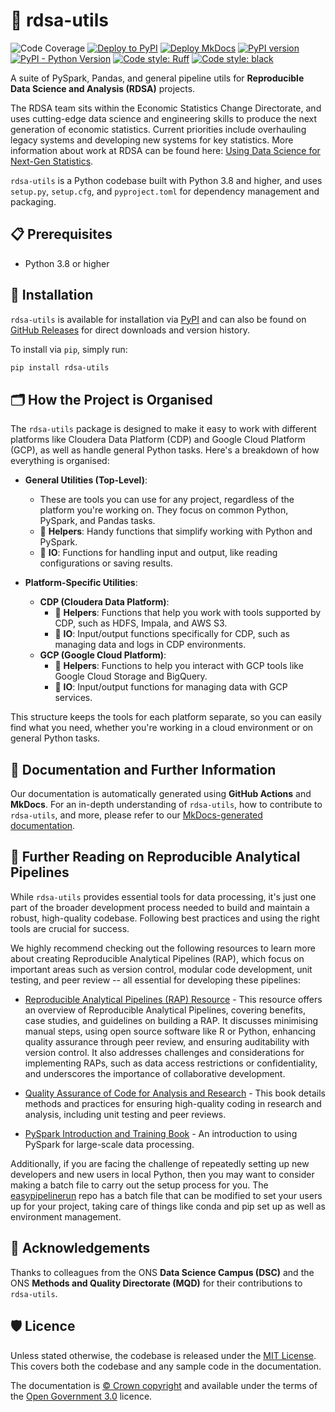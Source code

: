 # 🧰 rdsa-utils

![Code Coverage]()
[![Deploy to PyPI](https://github.com/ONSdigital/rdsa-utils/actions/workflows/deploy_pypi.yaml/badge.svg?branch=main)](https://github.com/ONSdigital/rdsa-utils/actions/workflows/deploy_pypi.yaml)
[![Deploy MkDocs](https://github.com/ONSdigital/rdsa-utils/actions/workflows/deploy_mkdocs.yaml/badge.svg?branch=main)](https://github.com/ONSdigital/rdsa-utils/actions/workflows/deploy_mkdocs.yaml)
[![PyPI version](https://badge.fury.io/py/rdsa-utils.svg)](https://pypi.org/project/rdsa-utils/)
[![PyPI - Python Version](https://img.shields.io/pypi/pyversions/rdsa-utils.svg)](#)
[![Code style: Ruff](https://img.shields.io/endpoint?url=https://raw.githubusercontent.com/astral-sh/ruff/main/assets/badge/v2.json)](https://github.com/astral-sh/ruff)
[![Code style: black](https://img.shields.io/badge/code%20style-black-000000.svg)](https://github.com/psf/black)


A suite of PySpark, Pandas, and general pipeline utils for **Reproducible Data Science and Analysis (RDSA)** projects.

The RDSA team sits within the Economic Statistics Change Directorate, and uses cutting-edge data science and engineering skills to produce the next generation of economic statistics. Current priorities include overhauling legacy systems and developing new systems for key statistics. More information about work at RDSA can be found here: [Using Data Science for Next-Gen Statistics](https://dataingovernment.blog.gov.uk/2023/02/14/using-data-science-for-next-gen-statistics/).

`rdsa-utils` is a Python codebase built with Python 3.8 and higher, and uses `setup.py`, `setup.cfg`, and `pyproject.toml` for dependency management and packaging.

## 📋 Prerequisites

- Python 3.8 or higher

## 💾 Installation

`rdsa-utils` is available for installation via [PyPI](https://pypi.org/project/rdsa-utils/) and can also be found on [GitHub Releases](https://github.com/ONSdigital/rdsa-utils/releases) for direct downloads and version history.

To install via `pip`, simply run:

```bash
pip install rdsa-utils
```

## 🗂️ How the Project is Organised

The `rdsa-utils` package is designed to make it easy to work with different platforms like Cloudera Data Platform (CDP) and Google Cloud Platform (GCP), as well as handle general Python tasks. Here's a breakdown of how everything is organised:

- **General Utilities (Top-Level)**:
  - These are tools you can use for any project, regardless of the platform you're working on. They focus on common Python, PySpark, and Pandas tasks.
  - 📂 **Helpers**: Handy functions that simplify working with Python and PySpark.
  - 📂 **IO**: Functions for handling input and output, like reading configurations or saving results.

- **Platform-Specific Utilities**:
  - **CDP (Cloudera Data Platform)**:
    - 📂 **Helpers**: Functions that help you work with tools supported by CDP, such as HDFS, Impala, and AWS S3.
    - 📂 **IO**: Input/output functions specifically for CDP, such as managing data and logs in CDP environments.
  - **GCP (Google Cloud Platform)**:
    - 📂 **Helpers**: Functions to help you interact with GCP tools like Google Cloud Storage and BigQuery.
    - 📂 **IO**: Input/output functions for managing data with GCP services.

This structure keeps the tools for each platform separate, so you can easily find what you need, whether you're working in a cloud environment or on general Python tasks.

## 📖 Documentation and Further Information

Our documentation is automatically generated using **GitHub Actions** and **MkDocs**. For an in-depth understanding of `rdsa-utils`, how to contribute to `rdsa-utils`, and more, please refer to our [MkDocs-generated documentation](https://onsdigital.github.io/rdsa-utils/).

## 📘 Further Reading on Reproducible Analytical Pipelines

While `rdsa-utils` provides essential tools for data processing, it's just one part of the broader development process needed to build and maintain a robust, high-quality codebase. Following best practices and using the right tools are crucial for success.

We highly recommend checking out the following resources to learn more about creating Reproducible Analytical Pipelines (RAP), which focus on important areas such as version control, modular code development, unit testing, and peer review -- all essential for developing these pipelines:

- [Reproducible Analytical Pipelines (RAP) Resource](https://analysisfunction.civilservice.gov.uk/support/reproducible-analytical-pipelines/) - This resource offers an overview of Reproducible Analytical Pipelines, covering benefits, case studies, and guidelines on building a RAP. It discusses minimising manual steps, using open source software like R or Python, enhancing quality assurance through peer review, and ensuring auditability with version control. It also addresses challenges and considerations for implementing RAPs, such as data access restrictions or confidentiality, and underscores the importance of collaborative development.

- [Quality Assurance of Code for Analysis and Research](https://best-practice-and-impact.github.io/qa-of-code-guidance/intro.html) - This book details methods and practices for ensuring high-quality coding in research and analysis, including unit testing and peer reviews.

- [PySpark Introduction and Training Book](https://best-practice-and-impact.github.io/ons-spark/intro.html) - An introduction to using PySpark for large-scale data processing.

Additionally, if you are facing the challenge of repeatedly setting up new developers and new users in local Python, then you may want to consider making a batch file to carry out the setup process for you. The [easypipelinerun](https://github.com/ONSdigital/easy_pipeline_run/) repo has a batch file that can be modified to set your users up for your project, taking care of things like conda and pip set up as well as environment management.

## 🙌 Acknowledgements

Thanks to colleagues from the ONS **Data Science Campus (DSC)** and the ONS **Methods and Quality Directorate (MQD)** for their contributions to `rdsa-utils`.

## 🛡️ Licence

Unless stated otherwise, the codebase is released under the [MIT License][mit].
This covers both the codebase and any sample code in the documentation.

The documentation is [© Crown copyright][copyright] and available under the terms of the [Open Government 3.0][ogl] licence.

[mit]: LICENSE
[copyright]: http://www.nationalarchives.gov.uk/information-management/re-using-public-sector-information/uk-government-licensing-framework/crown-copyright/
[ogl]: http://www.nationalarchives.gov.uk/doc/open-government-licence/version/3/
